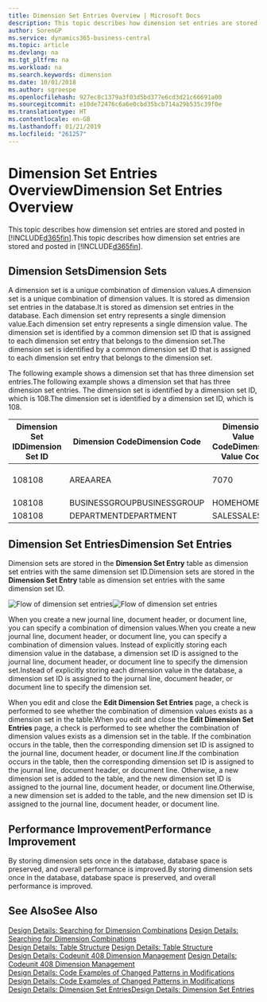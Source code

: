 ```yaml
---
title: Dimension Set Entries Overview | Microsoft Docs
description: This topic describes how dimension set entries are stored and posted in Dynamcis 365.
author: SorenGP
ms.service: dynamics365-business-central
ms.topic: article
ms.devlang: na
ms.tgt_pltfrm: na
ms.workload: na
ms.search.keywords: dimension
ms.date: 10/01/2018
ms.author: sgroespe
ms.openlocfilehash: 927ec8c1379a3f03d5bd377e6cd3d21c66691a00
ms.sourcegitcommit: e10de72476c6a6e0cbd35bcb714a29b535c39f0e
ms.translationtype: HT
ms.contentlocale: en-GB
ms.lasthandoff: 01/21/2019
ms.locfileid: "261257"
---
```

# <a name="dimension-set-entries-overview"></a><span data-ttu-id="12ff0-103">Dimension Set Entries Overview</span><span class="sxs-lookup"><span data-stu-id="12ff0-103">Dimension Set Entries Overview</span></span>
<span data-ttu-id="12ff0-104">This topic describes how dimension set entries are stored and posted in [!INCLUDE[d365fin](includes/d365fin_md.md)].</span><span class="sxs-lookup"><span data-stu-id="12ff0-104">This topic describes how dimension set entries are stored and posted in [!INCLUDE[d365fin](includes/d365fin_md.md)].</span></span>  

## <a name="dimension-sets"></a><span data-ttu-id="12ff0-105">Dimension Sets</span><span class="sxs-lookup"><span data-stu-id="12ff0-105">Dimension Sets</span></span>  
<span data-ttu-id="12ff0-106">A dimension set is a unique combination of dimension values.</span><span class="sxs-lookup"><span data-stu-id="12ff0-106">A dimension set is a unique combination of dimension values.</span></span> <span data-ttu-id="12ff0-107">It is stored as dimension set entries in the database.</span><span class="sxs-lookup"><span data-stu-id="12ff0-107">It is stored as dimension set entries in the database.</span></span> <span data-ttu-id="12ff0-108">Each dimension set entry represents a single dimension value.</span><span class="sxs-lookup"><span data-stu-id="12ff0-108">Each dimension set entry represents a single dimension value.</span></span> <span data-ttu-id="12ff0-109">The dimension set is identified by a common dimension set ID that is assigned to each dimension set entry that belongs to the dimension set.</span><span class="sxs-lookup"><span data-stu-id="12ff0-109">The dimension set is identified by a common dimension set ID that is assigned to each dimension set entry that belongs to the dimension set.</span></span>  

<span data-ttu-id="12ff0-110">The following example shows a dimension set that has three dimension set entries.</span><span class="sxs-lookup"><span data-stu-id="12ff0-110">The following example shows a dimension set that has three dimension set entries.</span></span> <span data-ttu-id="12ff0-111">The dimension set is identified by a dimension set ID, which is 108.</span><span class="sxs-lookup"><span data-stu-id="12ff0-111">The dimension set is identified by a dimension set ID, which is 108.</span></span>  

|<span data-ttu-id="12ff0-112">Dimension Set ID</span><span class="sxs-lookup"><span data-stu-id="12ff0-112">Dimension Set ID</span></span>|<span data-ttu-id="12ff0-113">Dimension Code</span><span class="sxs-lookup"><span data-stu-id="12ff0-113">Dimension Code</span></span>|<span data-ttu-id="12ff0-114">Dimension Value Code</span><span class="sxs-lookup"><span data-stu-id="12ff0-114">Dimension Value Code</span></span>|<span data-ttu-id="12ff0-115">Dimension Value Name</span><span class="sxs-lookup"><span data-stu-id="12ff0-115">Dimension Value Name</span></span>|  
|----------------------|--------------------|--------------------------|--------------------------|  
|<span data-ttu-id="12ff0-116">108</span><span class="sxs-lookup"><span data-stu-id="12ff0-116">108</span></span>|<span data-ttu-id="12ff0-117">AREA</span><span class="sxs-lookup"><span data-stu-id="12ff0-117">AREA</span></span>|<span data-ttu-id="12ff0-118">70</span><span class="sxs-lookup"><span data-stu-id="12ff0-118">70</span></span>|<span data-ttu-id="12ff0-119">America North</span><span class="sxs-lookup"><span data-stu-id="12ff0-119">America North</span></span>|  
|<span data-ttu-id="12ff0-120">108</span><span class="sxs-lookup"><span data-stu-id="12ff0-120">108</span></span>|<span data-ttu-id="12ff0-121">BUSINESSGROUP</span><span class="sxs-lookup"><span data-stu-id="12ff0-121">BUSINESSGROUP</span></span>|<span data-ttu-id="12ff0-122">HOME</span><span class="sxs-lookup"><span data-stu-id="12ff0-122">HOME</span></span>|<span data-ttu-id="12ff0-123">Home</span><span class="sxs-lookup"><span data-stu-id="12ff0-123">Home</span></span>|  
|<span data-ttu-id="12ff0-124">108</span><span class="sxs-lookup"><span data-stu-id="12ff0-124">108</span></span>|<span data-ttu-id="12ff0-125">DEPARTMENT</span><span class="sxs-lookup"><span data-stu-id="12ff0-125">DEPARTMENT</span></span>|<span data-ttu-id="12ff0-126">SALES</span><span class="sxs-lookup"><span data-stu-id="12ff0-126">SALES</span></span>|<span data-ttu-id="12ff0-127">Sales</span><span class="sxs-lookup"><span data-stu-id="12ff0-127">Sales</span></span>|  

## <a name="dimension-set-entries"></a><span data-ttu-id="12ff0-128">Dimension Set Entries</span><span class="sxs-lookup"><span data-stu-id="12ff0-128">Dimension Set Entries</span></span>  
<span data-ttu-id="12ff0-129">Dimension sets are stored in the **Dimension Set Entry** table as dimension set entries with the same dimension set ID.</span><span class="sxs-lookup"><span data-stu-id="12ff0-129">Dimension sets are stored in the **Dimension Set Entry** table as dimension set entries with the same dimension set ID.</span></span>  

<span data-ttu-id="12ff0-130">![Flow of dimension set entries](media/dimensionentrynav7.png "Flow of dimension set entries")</span><span class="sxs-lookup"><span data-stu-id="12ff0-130">![Flow of dimension set entries](media/dimensionentrynav7.png "Flow of dimension set entries")</span></span>  

<span data-ttu-id="12ff0-131">When you create a new journal line, document header, or document line, you can specify a combination of dimension values.</span><span class="sxs-lookup"><span data-stu-id="12ff0-131">When you create a new journal line, document header, or document line, you can specify a combination of dimension values.</span></span> <span data-ttu-id="12ff0-132">Instead of explicitly storing each dimension value in the database, a dimension set ID is assigned to the journal line, document header, or document line to specify the dimension set.</span><span class="sxs-lookup"><span data-stu-id="12ff0-132">Instead of explicitly storing each dimension value in the database, a dimension set ID is assigned to the journal line, document header, or document line to specify the dimension set.</span></span>  

<span data-ttu-id="12ff0-133">When you edit and close the **Edit Dimension Set Entries** page, a check is performed to see whether the combination of dimension values exists as a dimension set in the table.</span><span class="sxs-lookup"><span data-stu-id="12ff0-133">When you edit and close the **Edit Dimension Set Entries** page, a check is performed to see whether the combination of dimension values exists as a dimension set in the table.</span></span> <span data-ttu-id="12ff0-134">If the combination occurs in the table, then the corresponding dimension set ID is assigned to the journal line, document header, or document line.</span><span class="sxs-lookup"><span data-stu-id="12ff0-134">If the combination occurs in the table, then the corresponding dimension set ID is assigned to the journal line, document header, or document line.</span></span> <span data-ttu-id="12ff0-135">Otherwise, a new dimension set is added to the table, and the new dimension set ID is assigned to the journal line, document header, or document line.</span><span class="sxs-lookup"><span data-stu-id="12ff0-135">Otherwise, a new dimension set is added to the table, and the new dimension set ID is assigned to the journal line, document header, or document line.</span></span>  

## <a name="performance-improvement"></a><span data-ttu-id="12ff0-136">Performance Improvement</span><span class="sxs-lookup"><span data-stu-id="12ff0-136">Performance Improvement</span></span>  
<span data-ttu-id="12ff0-137">By storing dimension sets once in the database, database space is preserved, and overall performance is improved.</span><span class="sxs-lookup"><span data-stu-id="12ff0-137">By storing dimension sets once in the database, database space is preserved, and overall performance is improved.</span></span>  

## <a name="see-also"></a><span data-ttu-id="12ff0-138">See Also</span><span class="sxs-lookup"><span data-stu-id="12ff0-138">See Also</span></span>  
<span data-ttu-id="12ff0-139">[Design Details: Searching for Dimension Combinations](design-details-searching-for-dimension-combinations.md) </span><span class="sxs-lookup"><span data-stu-id="12ff0-139">[Design Details: Searching for Dimension Combinations](design-details-searching-for-dimension-combinations.md) </span></span>  
<span data-ttu-id="12ff0-140">[Design Details: Table Structure](design-details-table-structure.md) </span><span class="sxs-lookup"><span data-stu-id="12ff0-140">[Design Details: Table Structure](design-details-table-structure.md) </span></span>  
<span data-ttu-id="12ff0-141">[Design Details: Codeunit 408 Dimension Management](design-details-codeunit-408-dimension-management.md) </span><span class="sxs-lookup"><span data-stu-id="12ff0-141">[Design Details: Codeunit 408 Dimension Management](design-details-codeunit-408-dimension-management.md) </span></span>  
<span data-ttu-id="12ff0-142">[Design Details: Code Examples of Changed Patterns in Modifications](design-details-code-examples-of-changed-patterns-in-modifications.md) </span><span class="sxs-lookup"><span data-stu-id="12ff0-142">[Design Details: Code Examples of Changed Patterns in Modifications](design-details-code-examples-of-changed-patterns-in-modifications.md) </span></span>  
[<span data-ttu-id="12ff0-143">Design Details: Dimension Set Entries</span><span class="sxs-lookup"><span data-stu-id="12ff0-143">Design Details: Dimension Set Entries</span></span>](design-details-dimension-set-entries.md)   
